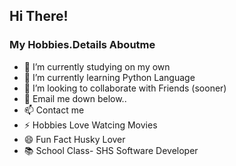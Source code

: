 ## Hi There! ##

### My Hobbies.Details Aboutme ###
- 🔭 I’m currently studying on my own 
- 🌱 I’m currently learning Python Language
- 👯 I’m looking to collaborate with Friends (sooner)
- 💬 Email me down below..
- 📫 Contact me
- ⚡ Hobbies Love Watcing Movies
- 😄 Fun Fact Husky Lover
- 📚 School Class- SHS Software Developer



<!---
JerichoQuirong/JerichoQuirong is a ✨ special ✨ repository because its `README.md` (this file) appears on your GitHub profile.
You can click the Preview link to take a look at your changes.
--->
